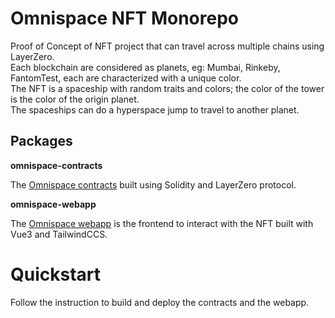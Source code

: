 # Omnispace NFT Monorepo

Proof of Concept of NFT project that can travel across multiple chains using LayerZero.  
Each blockchain are considered as planets, eg: Mumbai, Rinkeby, FantomTest, each are characterized with a unique color.  
The NFT is a spaceship with random traits and colors; the color of the tower is the color of the origin planet.  
The spaceships can do a hyperspace jump to travel to another planet.

## Packages

**omnispace-contracts**

The [Omnispace contracts](/packages/omnispace-contracts) built using Solidity and LayerZero protocol.

**omnispace-webapp**

The [Omnispace webapp](/packages/omnispace-webapp) is the frontend to interact with the NFT built with Vue3 and TailwindCCS.

# Quickstart

Follow the instruction to build and deploy the contracts and the webapp.